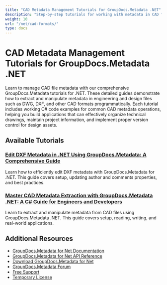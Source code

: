 ```yaml
---
title: "CAD Metadata Management Tutorials for GroupDocs.Metadata .NET"
description: "Step-by-step tutorials for working with metadata in CAD formats like DWG, DXF, and others using GroupDocs.Metadata for .NET."
weight: 10
url: "/net/cad-formats/"
type: docs
---
```

# CAD Metadata Management Tutorials for GroupDocs.Metadata .NET

Learn to manage CAD file metadata with our comprehensive GroupDocs.Metadata tutorials for .NET. These detailed guides demonstrate how to extract and manipulate metadata in engineering and design files such as DWG, DXF, and other CAD formats programmatically. Each tutorial includes working C# code examples for common CAD metadata operations, helping you build applications that can effectively organize technical drawings, maintain project information, and implement proper version control for design assets.

## Available Tutorials

### [Edit DXF Metadata in .NET Using GroupDocs.Metadata&#58; A Comprehensive Guide](./edit-dxf-metadata-dotnet-groupdocs-metadata/)
Learn how to efficiently edit DXF metadata with GroupDocs.Metadata for .NET. This guide covers setup, updating author and comments properties, and best practices.

### [Master CAD Metadata Extraction with GroupDocs.Metadata .NET&#58; A C# Guide for Engineers and Developers](./mastering-cad-metadata-groupdocs-net-guide/)
Learn to extract and manipulate metadata from CAD files using GroupDocs.Metadata .NET. This guide covers setup, reading, writing, and real-world applications.

## Additional Resources

- [GroupDocs.Metadata for Net Documentation](https://docs.groupdocs.com/metadata/net/)
- [GroupDocs.Metadata for Net API Reference](https://reference.groupdocs.com/metadata/net/)
- [Download GroupDocs.Metadata for Net](https://releases.groupdocs.com/metadata/net/)
- [GroupDocs.Metadata Forum](https://forum.groupdocs.com/c/metadata)
- [Free Support](https://forum.groupdocs.com/)
- [Temporary License](https://purchase.groupdocs.com/temporary-license/)
